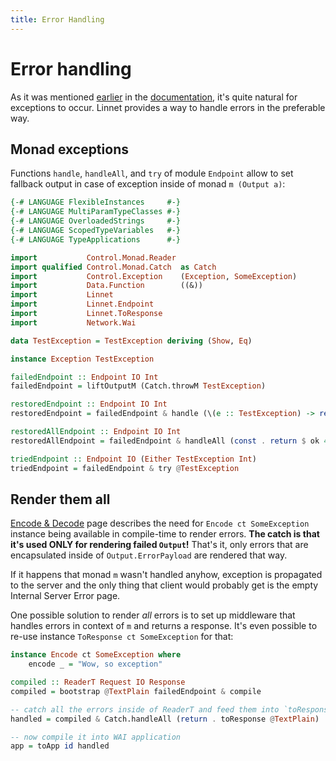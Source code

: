 ```yaml
---
title: Error Handling
---
```


# Error handling

As it was mentioned [earlier](04-encode-decode.html) in the [documentation](02-request-match.html), it's quite natural
for exceptions to occur. Linnet provides a way to handle errors in the preferable way.

## Monad exceptions

Functions `handle`, `handleAll`, and `try` of module `Endpoint` allow to set fallback output
in case of exception inside of monad `m (Output a)`: 

```haskell top
{-# LANGUAGE FlexibleInstances     #-}
{-# LANGUAGE MultiParamTypeClasses #-}
{-# LANGUAGE OverloadedStrings     #-}
{-# LANGUAGE ScopedTypeVariables   #-}
{-# LANGUAGE TypeApplications      #-}

import           Control.Monad.Reader
import qualified Control.Monad.Catch  as Catch
import           Control.Exception    (Exception, SomeException)
import           Data.Function        ((&))
import           Linnet
import           Linnet.Endpoint
import           Linnet.ToResponse
import           Network.Wai

data TestException = TestException deriving (Show, Eq)

instance Exception TestException

failedEndpoint :: Endpoint IO Int
failedEndpoint = liftOutputM (Catch.throwM TestException)

restoredEndpoint :: Endpoint IO Int
restoredEndpoint = failedEndpoint & handle (\(e :: TestException) -> return $ internalServerError e) 

restoredAllEndpoint :: Endpoint IO Int
restoredAllEndpoint = failedEndpoint & handleAll (const . return $ ok 42)

triedEndpoint :: Endpoint IO (Either TestException Int)
triedEndpoint = failedEndpoint & try @TestException 
```

## Render them all

[Encode & Decode](04-encode-decode.html) page describes the need for `Encode ct SomeException` instance being available
in compile-time to render errors. **The catch is that it's used ONLY for rendering failed `Output`!** That's it, only
errors that are encapsulated inside of `Output.ErrorPayload` are rendered that way.

If it happens that monad `m` wasn't handled anyhow, exception is propagated to the server and the only thing that
client would probably get is the empty Internal Server Error page.

One possible solution to render _all_ errors is to set up middleware that handles errors in context of `m` and
returns a response. It's even possible to re-use instance `ToResponse ct SomeException` for that: 

```haskell top
instance Encode ct SomeException where
    encode _ = "Wow, so exception"

compiled :: ReaderT Request IO Response
compiled = bootstrap @TextPlain failedEndpoint & compile

-- catch all the errors inside of ReaderT and feed them into `toResponse` of `ToResponse` type class
handled = compiled & Catch.handleAll (return . toResponse @TextPlain)

-- now compile it into WAI application
app = toApp id handled
```